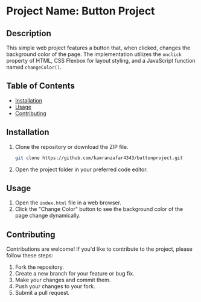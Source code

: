# Project Name: Button Project

## Description
This simple web project features a button that, when clicked, changes the background color of the page. The implementation utilizes the `onclick` property of HTML, CSS Flexbox for layout styling, and a JavaScript function named `changeColor()`.

## Table of Contents
- [Installation](#installation)
- [Usage](#usage)
- [Contributing](#contributing)


## Installation
1. Clone the repository or download the ZIP file.
   ```bash
   git clone https://github.com/kamranzafar4343/buttonproject.git
   ```
2. Open the project folder in your preferred code editor.

## Usage
1. Open the `index.html` file in a web browser.
2. Click the "Change Color" button to see the background color of the page change dynamically.

## Contributing
Contributions are welcome! If you'd like to contribute to the project, please follow these steps:
1. Fork the repository.
2. Create a new branch for your feature or bug fix.
3. Make your changes and commit them.
4. Push your changes to your fork.
5. Submit a pull request.
